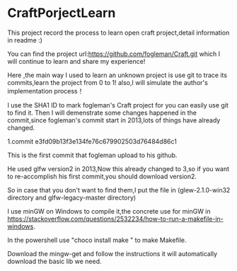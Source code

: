 # CraftPorjectLearn
This project record the process to learn open craft project,detail information in readme :)

You can find the project url:https://github.com/fogleman/Craft.git which I will continue to learn and share my experience!

Here ,the main way I used to learn an unknown project is use git to trace its commits,learn the project from 0 to 1!
also,I will  simulate the author's implementation process！

I use the SHA1 ID to mark fogleman's Craft project for you can easily use git to find it.
Then I will demenstrate some changes happened in the commit,since fogleman's commit start in 2013,lots of things have already changed.

1.commit e3fd09b13f3e134fe76c679902503d76484d86c1

This is the first commit that fogleman upload to his github.

He used glfw version2 in 2013,Now this already changed to 3,so if you want to re-accomplish his first commit,you should download version2.

So in case that you don't want to find them,I put the file in (glew-2.1.0-win32 directory and glfw-legacy-master directory)

I use minGW on Windows to compile it,the concrete use for minGW in https://stackoverflow.com/questions/2532234/how-to-run-a-makefile-in-windows.

In the powershell use "choco install make " to make Makefile.

Download the mingw-get and follow the instructions it will automatically download the basic lib we need.

